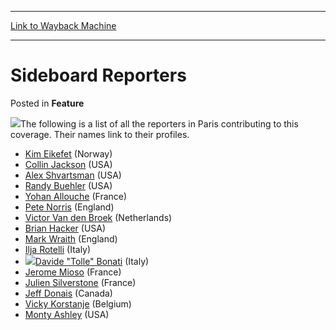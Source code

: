 
---
[Link to Wayback Machine](https://web.archive.org/web/20171029191909/https://magic.wizards.com/en/articles/archive/feature/sideboard-reporters-2000-01-01)

[_metadata_:description]:- "The following is a list of all the reporters in Paris contributing to this coverage. Their names link to their profiles."
[_metadata_:generator]:- "Drupal 7 (http://drupal.org)"
[_metadata_:node]:- "962971"
[_metadata_:publish_date]:- "2000-01-01"
[_metadata_:source]:- "div-main-content"
[_metadata_:title]:- "Sideboard Reporters"
[_metadata_:wayback_capture_timestamp]:- "2017-10-29 19:19:09"
[_metadata_:wayback_raw_url]:- "https://web.archive.org/web/20171029191909id_/https://magic.wizards.com/en/articles/archive/feature/sideboard-reporters-2000-01-01"
[_metadata_:wayback_url]:- "https://magic.wizards.com/en/articles/archive/feature/sideboard-reporters-2000-01-01"
---


Sideboard Reporters
===================



 Posted in **Feature**












![](https://media.magic.wizards.com/image_legacy_migration/sideboard/EURO00/Images/291.JPG)The following is a list of all the reporters in Paris contributing to this coverage. Their names link to their profiles.


* [Kim Eikefet](http://archive.wizards.com/sideboard/eventarticle.asp?event=EURO00&name=860profwriters#eikefet) (Norway)
* [Collin Jackson](http://archive.wizards.com/sideboard/eventarticle.asp?event=EURO00&name=860profwriters#jackson) (USA)
* [Alex Shvartsman](http://archive.wizards.com/sideboard/eventarticle.asp?event=EURO00&name=860profwriters#shvartsman) (USA)
* [Randy Buehler](http://archive.wizards.com/sideboard/eventarticle.asp?event=EURO00&name=860profwriters#buehler) (USA)
* [Yohan Allouche](http://archive.wizards.com/sideboard/eventarticle.asp?event=EURO00&name=860profwriters#allouche) (France)
* [Pete Norris](http://archive.wizards.com/sideboard/eventarticle.asp?event=EURO00&name=860profwriters#norris) (England)
* [Victor Van den Broek](http://archive.wizards.com/sideboard/eventarticle.asp?event=EURO00&name=860profwriters#broeck) (Netherlands)
* [Brian Hacker](http://archive.wizards.com/sideboard/eventarticle.asp?event=EURO00&name=860profwriters#hacker) (USA)
* [Mark Wraith](http://archive.wizards.com/sideboard/eventarticle.asp?event=EURO00&name=860profwriters#wraith) (England)
* [Ilja Rotelli](http://archive.wizards.com/sideboard/eventarticle.asp?event=EURO00&name=860profwriters#rotelli) (Italy)
* ![](https://media.magic.wizards.com/image_legacy_migration/sideboard/EURO00/Images/292.JPG)[Davide "Tolle" Bonati](http://archive.wizards.com/sideboard/eventarticle.asp?event=EURO00&name=860profwriters#bonati) (Italy)
* [Jerome Mioso](http://archive.wizards.com/sideboard/eventarticle.asp?event=EURO00&name=860profwriters#mioso) (France)
* [Julien Silverstone](http://archive.wizards.com/sideboard/eventarticle.asp?event=EURO00&name=860profwriters#silverstone) (France)
* [Jeff Donais](http://archive.wizards.com/sideboard/eventarticle.asp?event=EURO00&name=860profwriters#donais) (Canada)
* [Vicky Korstanje](http://archive.wizards.com/sideboard/eventarticle.asp?event=EURO00&name=860profwriters#korstanje) (Belgium)
* [Monty Ashley](http://archive.wizards.com/sideboard/eventarticle.asp?event=EURO00&name=860profwriters#ashley) (USA)






